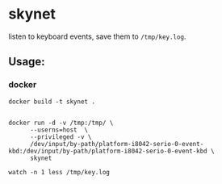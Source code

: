 # skynet

listen to keyboard events, save them to `/tmp/key.log`.

## Usage:

### docker

`docker build -t skynet .`

```

docker run -d -v /tmp:/tmp/ \
      --userns=host  \
      --privileged -v \
      /dev/input/by-path/platform-i8042-serio-0-event-kbd:/dev/input/by-path/platform-i8042-serio-0-event-kbd \
      skynet

```

`watch -n 1 less /tmp/key.log`
